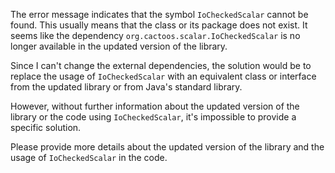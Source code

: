 The error message indicates that the symbol `IoCheckedScalar` cannot be found. This usually means that the class or its package does not exist. It seems like the dependency `org.cactoos.scalar.IoCheckedScalar` is no longer available in the updated version of the library.

Since I can't change the external dependencies, the solution would be to replace the usage of `IoCheckedScalar` with an equivalent class or interface from the updated library or from Java's standard library.

However, without further information about the updated version of the library or the code using `IoCheckedScalar`, it's impossible to provide a specific solution. 

Please provide more details about the updated version of the library and the usage of `IoCheckedScalar` in the code.